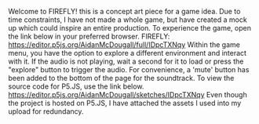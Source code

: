 Welcome to FIREFLY!
this is a concept art piece for a game idea.
Due to time constraints, I have not made a whole game, but have created a mock up which could inspire an entire production. 
To experience the game, open the link below in your preferred browser.
FIREFLY: https://editor.p5js.org/AidanMcDougall/full/IDpcTXNqy
Within the game menu, you have the option to explore a different environment and interact with it.
If the audio is not playing, wait a second for it to load or press the "explore" button to trigger the audio.
For convenience, a 'mute' button has been added to the bottom of the page for the soundtrack.
To view the source code for P5.JS, use the link below.
https://editor.p5js.org/AidanMcDougall/sketches/IDpcTXNqy
Even though the project is hosted on P5.JS, I have attached the assets I used into my upload for redundancy. 